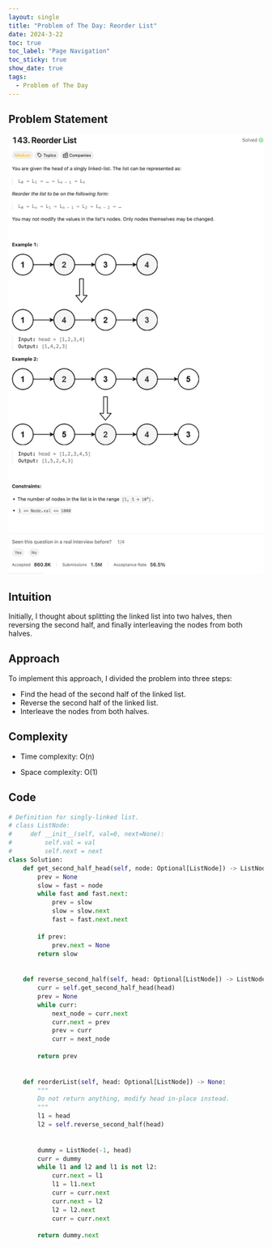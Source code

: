 ```yaml
---
layout: single
title: "Problem of The Day: Reorder List"
date: 2024-3-22
toc: true
toc_label: "Page Navigation"
toc_sticky: true
show_date: true
tags:
  - Problem of The Day
---
```


## Problem Statement

![problem-143](/assets/images/2024-03-22_20-08-55-problem-143.png)

## Intuition

Initially, I thought about splitting the linked list into two halves, then reversing the second half, and finally interleaving the nodes from both halves.

## Approach

To implement this approach, I divided the problem into three steps:

- Find the head of the second half of the linked list.
- Reverse the second half of the linked list.
- Interleave the nodes from both halves.

## Complexity

- Time complexity:
  O(n)

- Space complexity:
  O(1)

## Code

```python
# Definition for singly-linked list.
# class ListNode:
#     def __init__(self, val=0, next=None):
#         self.val = val
#         self.next = next
class Solution:
    def get_second_half_head(self, node: Optional[ListNode]) -> ListNode:
        prev = None
        slow = fast = node
        while fast and fast.next:
            prev = slow
            slow = slow.next
            fast = fast.next.next

        if prev:
            prev.next = None
        return slow


    def reverse_second_half(self, head: Optional[ListNode]) -> ListNode:
        curr = self.get_second_half_head(head)
        prev = None
        while curr:
            next_node = curr.next
            curr.next = prev
            prev = curr
            curr = next_node

        return prev


    def reorderList(self, head: Optional[ListNode]) -> None:
        """
        Do not return anything, modify head in-place instead.
        """
        l1 = head
        l2 = self.reverse_second_half(head)


        dummy = ListNode(-1, head)
        curr = dummy
        while l1 and l2 and l1 is not l2:
            curr.next = l1
            l1 = l1.next
            curr = curr.next
            curr.next = l2
            l2 = l2.next
            curr = curr.next

        return dummy.next
```
